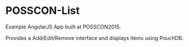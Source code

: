 # POSSCON-List
Example AngularJS App built at POSSCON2015.

Provides a Add/Edit/Remove interface and displays items using PouchDB.
